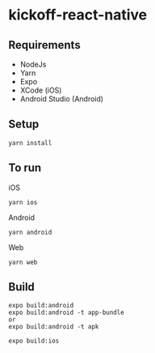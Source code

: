 # kickoff-react-native

## Requirements

- NodeJs
- Yarn
- Expo
- XCode (iOS)
- Android Studio (Android)

## Setup

```
yarn install
```

## To run

iOS

```
yarn ios
```

Android

```
yarn android
```

Web

```
yarn web
```

## Build

```
expo build:android
expo build:android -t app-bundle
or
expo build:android -t apk

expo build:ios
```
